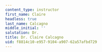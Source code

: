 ```yaml
---
content_type: instructor
first_name: Claire
headless: true
last_name: Calcagno
middle_initial: ''
salutation: Dr.
title: Dr. Claire Calcagno
uid: f8814c10-e957-9104-a907-62a57afbd729
---
```

